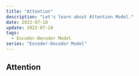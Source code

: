 ```yaml
---
title: "Attention"
description: "Let's learn about Attention Model."
date: 2022-07-10
update: 2022-07-10
tags:
  - Encoder-Decoder Model
series: "Encoder-Decoder Model"
---
```


## Attention